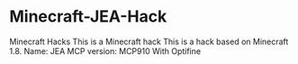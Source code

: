 # Minecraft-JEA-Hack
Minecraft Hacks 
This is a Minecraft hack
This is a hack based on Minecraft 1.8.
Name: JEA
MCP version: MCP910
With Optifine

